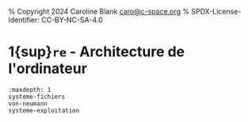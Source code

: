 % Copyright 2024 Caroline Blank <caro@c-space.org>
% SPDX-License-Identifier: CC-BY-NC-SA-4.0

# 1{sup}`re` - Architecture de l'ordinateur

```{toctree}
:maxdepth: 1
systeme-fichiers
von-neumann
systeme-exploitation
```
